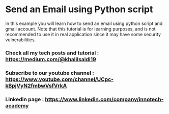 # Send an Email using Python script
In this example you will learn how to send an email using python script and gmail account.
Note that this tutorial is for learning purposes, and is not recommended to use it in real application since it may have some security vulnerabilities.

### Check all my tech posts and tutorial : https://medium.com/@khalilsaidi19
### Subscribe to our youtube channel : https://www.youtube.com/channel/UCpc-kBpjVyN2fmbwVsfVrkA
### Linkedin page : https://www.linkedin.com/company/innotech-academy

